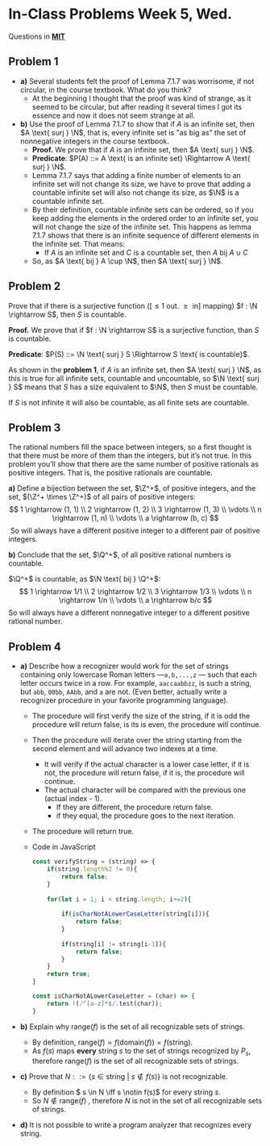 # In-Class Problems Week 5, Wed.

Questions in [**MIT**](https://openlearninglibrary.mit.edu/assets/courseware/v1/5dab1f6349109604b1497194094ca47a/asset-v1:OCW+6.042J+2T2019+type@asset+block/MIT6_042JS15_cp11.pdf)

## Problem 1

* **a)** Several students felt the proof of Lemma 7.1.7 was worrisome, if not circular, in the course textbook. What do you think?
  * At the beginning I thought that the proof was kind of strange, as it seemed to be circular, but after reading it several times I got its essence and now it does not seem strange at all.
* **b)** Use the proof of Lemma 7.1.7 to show that if $A$ is an infinite set, then $A \text{ surj } \N$, that is, every infinite set is "as big as" the set of nonnegative integers in the course textbook.
  * **Proof.** We prove that if $A$ is an infinite set, then $A \text{ surj } \N$.
  * **Predicate**: $P(A) ::= A \text{ is an infinite set} \Rightarrow A \text{ surj } \N$.
  * Lemma 7.1.7 says that adding a finite number of elements to an infinite set will not change its size, we have to prove that adding a countable infinite set will also not change its size, as $\N$ is a countable infinite set.
  * By their definition, countable infinite sets can be ordered, so if you keep adding the elements in the ordered order to an infinite set, you will not change the size of the infinite set. This happens as lemma 7.1.7 shows that there is an infinite sequence of different elements in the infinite set. That means:
    * If $A$ is an infinite set and $C$ is a countable set, then $A \text{ bij } A \cup C$
  * So, as $A \text{ bij } A \cup \N$, then $A \text{ surj } \N$.

## Problem 2

Prove that if there is a surjective function ($[ \leq 1 \text{ out. } \geq \text{ in}]$ mapping) $f : \N \rightarrow S$, then $S$ is countable.

**Proof.** We prove that if $f : \N \rightarrow S$ is a surjective function, than $S$ is countable.

**Predicate**: $P(S) ::= \N \text{ surj } S \Rightarrow S \text{ is countable}$.

As shown in the **problem 1**, if $A$ is an infinite set, then $A \text{ surj } \N$, as this is true for all infinite sets, countable and uncountable, so $\N \text{ surj } S$ means that $S$ has a size equivalent to $\N$, then $S$ must be countable.

If $S$ is not infinite it will also be countable, as all finite sets are countable.

## Problem 3

The rational numbers fill the space between integers, so a first thought is that there must be more of them than the integers, but it’s not true. In this problem you’ll show that there are the same number of positive rationals as positive integers. That is, the positive rationals are countable.

**a)** Define a bijection between the set, $\Z^+$, of positive integers, and the set, $(\Z^+ \times \Z^+)$ of all pairs of positive integers:
$$
1 \rightarrow (1, 1)
\\ 2 \rightarrow (1, 2) 
\\ 3 \rightarrow (1, 3)
\\ \vdots
\\ n \rightarrow (1, n) 
\\ \vdots
\\ a \rightarrow (b, c)
$$
​	So will always have a different positive integer to a different pair of positive integers.

**b)** Conclude that the set, $\Q^+$, of all positive rational numbers is countable.

$\Q^+$ is countable, as $\N \text{ bij } \Q^+$: 
$$
1 \rightarrow 1/1
\\ 2 \rightarrow 1/2
\\ 3 \rightarrow 1/3
\\ \vdots
\\ n \rightarrow 1/n
\\ \vdots
\\ a \rightarrow b/c
$$
So will always have a different nonnegative integer to a different positive rational number.

## Problem 4

* **a)** Describe how a recognizer would work for the set of strings containing only lowercase Roman letters —`a,b,...,z` — such that each letter occurs twice in a row. For example, `aaccaabbzz`, is such a string, but `abb`, `00bb`, `AAbb`, and `a` are not. (Even better, actually write a recognizer procedure in your favorite programming language).

  * The procedure will first verify the size of the string, if it is odd the procedure will return false, is its is even, the procedure will continue.

  * Then the procedure will iterate over the string starting from the second element and will advance two indexes at a time.

    * It will verify if the actual character is a lower case letter, if it is not, the procedure will return false, if it is, the procedure will continue.
    * The actual character will be compared with the previous one (actual index - 1).
      * If they are different, the procedure return false.
      * if they equal, the procedure goes to the next iteration.

  * The procedure will return true.

  * Code in JavaScript

    ```js
    const verifyString = (string) => {
        if(string.length%2 != 0){
            return false;
        }
        
        for(let i = 1; i < string.length; i+=2){
            
            if(isCharNotALowerCaseLetter(string[i])){
                return false;
            }
            
            if(string[i] != string[i-1]){
                return false;
            }
        }
        return true;
    }
    
    const isCharNotALowerCaseLetter = (char) => {
        return !(/^[a-z]*$/.test(char));
    }
    ```

    

* **b)** Explain why $\text{range}(f)$ is the set of all recognizable sets of strings.

  * By definition, $\text{range}(f) = f(\text{domain}(f)) =f(\text{string})$.
  * As $f(s)$ maps **every** string $s$ to the set of strings recognized by $P_s$, therefore $\text{range}(f)$ is the set of all recognizable sets of strings.

* **c)** Prove that $N ::= \{s \in \text{string}\ | \ s \notin f(s) \}$ is not recognizable.

  * By definition $ s \in N \iff s \notin f(s)$ for every string $s$.
  * So $N \notin \text{range}(f)$ , therefore $N$ is not in the set of all recognizable sets of strings.

* **d)** It is not possible to write a program analyzer that recognizes every string.
